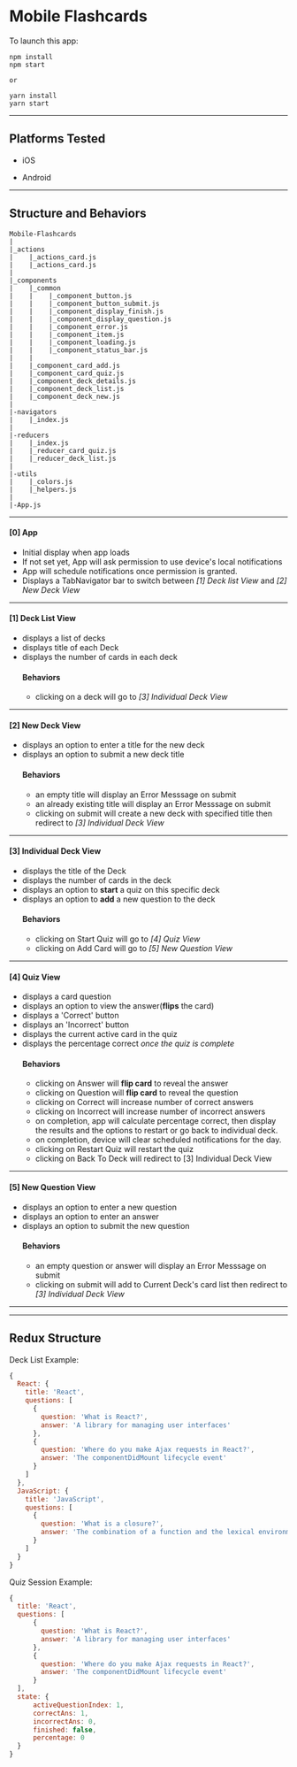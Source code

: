 # Mobile Flashcards

To launch this app:

```
npm install
npm start

or

yarn install
yarn start
```
---
## Platforms Tested
* iOS

* Android

---
## Structure and Behaviors
```
Mobile-Flashcards
|
|_actions
|    |_actions_card.js
|    |_actions_card.js
|
|_components
|    |_common
|    |    |_component_button.js
|    |    |_component_button_submit.js
|    |    |_component_display_finish.js
|    |    |_component_display_question.js
|    |    |_component_error.js
|    |    |_component_item.js
|    |    |_component_loading.js
|    |    |_component_status_bar.js
|    |
|    |_component_card_add.js
|    |_component_card_quiz.js
|    |_component_deck_details.js
|    |_component_deck_list.js
|    |_component_deck_new.js
|
|-navigators
|    |_index.js
|
|-reducers
|    |_index.js
|    |_reducer_card_quiz.js
|    |_reducer_deck_list.js
|
|-utils
|    |_colors.js
|    |_helpers.js
|
|-App.js
```
---
#### [0] App
  * Initial display when app loads
  * If not set yet, App will ask permission to use device's local notifications
  * App will schedule notifications once permission is granted.
  * Displays a TabNavigator bar to switch between *[1] Deck list View* and *[2] New Deck View*

---

#### [1] Deck List View
  * displays a list of decks
  * displays title of each Deck
  * displays the number of cards in each deck
    #### Behaviors
    * clicking on a deck will go to *[3] Individual Deck View*

---

#### [2] New Deck View
  * displays an option to enter a title for the new deck
  * displays an option to submit a new deck title
    #### Behaviors
    * an empty title will display an Error Messsage on submit
    * an already existing title will display an Error Messsage on submit
    * clicking on submit will create a new deck with specified title then redirect to *[3] Individual Deck View*

---

#### [3] Individual Deck View
  * displays the title of the Deck
  * displays the number of cards in the deck
  * displays an option to **start** a quiz on this specific deck
  * displays an option to **add** a new question to the deck
    #### Behaviors
    *  clicking on Start Quiz will go to *[4] Quiz View*
    *  clicking on Add Card will go to *[5] New Question View*

---

#### [4] Quiz View
  * displays a card question
  * displays an option to view the answer(**flips** the card)
  * displays a 'Correct' button
  * displays an 'Incorrect' button
  * displays the current active card in the quiz
  * displays the percentage correct *once the quiz is complete*
      #### Behaviors
    *  clicking on Answer will **flip card** to reveal the answer
    *  clicking on Question will **flip card** to reveal the question
    *  clicking on Correct will increase number of correct answers
    *  clicking on Incorrect will increase number of incorrect answers
    *  on completion, app will calculate percentage correct, then display the results and the options to restart or go back to individual deck.
    * on completion, device will clear scheduled notifications for the day.
    * clicking on Restart Quiz will restart the quiz
    * clicking on Back To Deck will redirect to [3] Individual Deck View

---

#### [5] New Question View
  * displays an option to enter a new question
  * displays an option to enter an answer
  * displays an option to submit the new question
      #### Behaviors
    * an empty question or answer will display an Error Messsage on submit
    * clicking on submit will add to Current Deck's card list then redirect to *[3] Individual Deck View*
  ---

  ---

  ## Redux Structure

   Deck List Example:
  ```javascript
  {
    React: {
      title: 'React',
      questions: [
        {
          question: 'What is React?',
          answer: 'A library for managing user interfaces'
        },
        {
          question: 'Where do you make Ajax requests in React?',
          answer: 'The componentDidMount lifecycle event'
        }
      ]
    },
    JavaScript: {
      title: 'JavaScript',
      questions: [
        {
          question: 'What is a closure?',
          answer: 'The combination of a function and the lexical environment within which that function was declared.'
        }
      ]
    }
}
  ```

  Quiz Session Example:
  ```javascript
  {
    title: 'React',
    questions: [
        {
          question: 'What is React?',
          answer: 'A library for managing user interfaces'
        },
        {
          question: 'Where do you make Ajax requests in React?',
          answer: 'The componentDidMount lifecycle event'
        }
    ],
    state: {
        activeQuestionIndex: 1,
        correctAns: 1,
        incorrectAns: 0,
        finished: false,
        percentage: 0
    }
  }
  ```